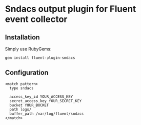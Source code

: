 Sndacs output plugin for Fluent event collector
=====

Installation
-----

Simply use RubyGems:
```
gem install fluent-plugin-sndacs
```

Configuration
-----

```
<match pattern>
  type sndacs

  access_key_id YOUR_ACCESS_KEY
  secret_access_key YOUR_SECRET_KEY
  bucket YOUR_BUCKET
  path logs/
  buffer_path /var/log/fluent/sndacs
</match>
```

